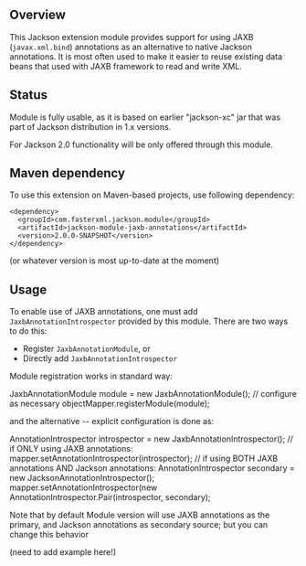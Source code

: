 ## Overview

This Jackson extension module provides support for using JAXB (`javax.xml.bind`) annotations as an alternative to native Jackson annotations.
It is most often used to make it easier to reuse existing data beans that used with JAXB framework to read and write XML.

## Status

Module is fully usable, as it is based on earlier "jackson-xc" jar that was part of Jackson distribution in 1.x versions.

For Jackson 2.0 functionality will be only offered through this module.

## Maven dependency

To use this extension on Maven-based projects, use following dependency:

    <dependency>
      <groupId>com.fasterxml.jackson.module</groupId>
      <artifactId>jackson-module-jaxb-annotations</artifactId>
      <version>2.0.0-SNAPSHOT</version>
    </dependency>

(or whatever version is most up-to-date at the moment)

## Usage

To enable use of JAXB annotations, one must add `JaxbAnnotationIntrospector` provided by this module. There are two ways to do this:

* Register `JaxbAnnotationModule`, or
* Directly add `JaxbAnnotationIntrospector`

Module registration works in standard way:

   JaxbAnnotationModule module = new JaxbAnnotationModule();
   // configure as necessary
   objectMapper.registerModule(module);

and the alternative -- explicit configuration is done as:

   AnnotationIntrospector introspector = new JaxbAnnotationIntrospector();
   // if ONLY using JAXB annotations:
   mapper.setAnnotationIntrospector(introspector);
   // if using BOTH JAXB annotations AND Jackson annotations:
   AnnotationIntrospector secondary = new JacksonAnnotationIntrospector();
   mapper.setAnnotationIntrospector(new AnnotationIntrospector.Pair(introspector, secondary);

Note that by default Module version will use JAXB annotations as the primary, and Jackson annotations as secondary source; but you can change this behavior

(need to add example here!)
